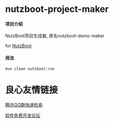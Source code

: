 # nutzboot-project-maker

#### 项目介绍
NutzBoot项目生成器, 原名nutzboot-demo-maker

for [NutzBoot](https://gitee.com/nutz/nutzboot)

#### 用法

```
mvn clean nutzboot:run
```

 # 良心友情链接

[腾讯QQ群快速检索](http://u.720life.cn/s/8cf73f7c)

[软件免费开发论坛](http://u.720life.cn/s/bbb01dc0)